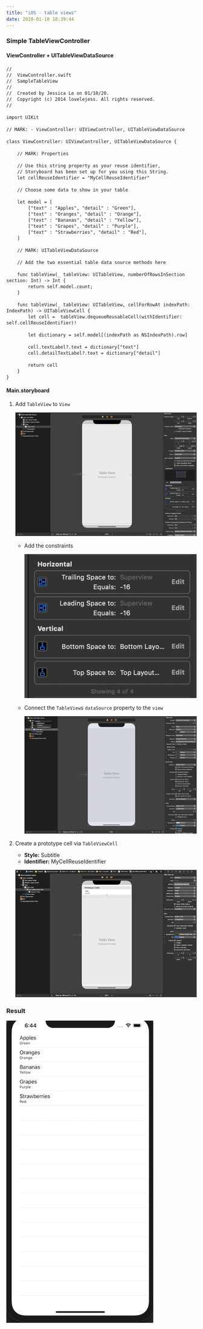 ```yaml
---
title: "iOS - table views"
date: 2020-01-10 18:39:44
---
```



### Simple TableViewController

#### ViewController + UITableViewDataSource
    //
    //  ViewController.swift
    //  SampleTableView
    //
    //  Created by Jessica Le on 01/10/20.
    //  Copyright (c) 2014 lovelejess. All rights reserved.
    //

    import UIKit

    // MARK: - ViewController: UIViewController, UITableViewDataSource

    class ViewController: UIViewController, UITableViewDataSource {
        
        // MARK: Properties
        
        // Use this string property as your reuse identifier, 
        // Storyboard has been set up for you using this String.
        let cellReuseIdentifier = "MyCellReuseIdentifier"
        
        // Choose some data to show in your table
        
        let model = [
            ["text" : "Apples", "detail" : "Green"],
            ["text" : "Oranges", "detail" : "Orange"],
            ["text" : "Bananas", "detail" : "Yellow"],
            ["text" : "Grapes", "detail" : "Purple"],
            ["text" : "Strawberries", "detail" : "Red"],
        ]
        
        // MARK: UITableViewDataSource
        
        // Add the two essential table data source methods here
        
        func tableView(_ tableView: UITableView, numberOfRowsInSection section: Int) -> Int {
            return self.model.count;
        }
        
        func tableView(_ tableView: UITableView, cellForRowAt indexPath: IndexPath) -> UITableViewCell {
            let cell =  tableView.dequeueReusableCell(withIdentifier: self.cellReuseIdentifier)!
            
            let dictionary = self.model[(indexPath as NSIndexPath).row]
            
            cell.textLabel?.text = dictionary["text"]
            cell.detailTextLabel?.text = dictionary["detail"]
            
            return cell
        }
    }

#### Main.storyboard

1. Add `TableView` to `View`

    ![tableview-constraints](../images/tableview-constraints.png)  

    * Add the constraints

        ![tableview-constraints-specific](../images/tableview-constraints-specific.png)

    * Connect the `TableView`s `dataSource` property to the `view` 

        ![tableview-datasource](../images/tableview-datasource.png)

1. Create a prototype cell via `TableViewCell`
    * **Style:** Subtitle
    * **Identifier:** MyCellReuseIdentifier

    ![tableview-reuseidentifier](../images/tableview-reuseidentifier.png)     

### Result

![tableview-simple-table-view](../images/tableview-simple-table-view.png)  
